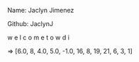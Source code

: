 Name: Jaclyn Jimenez

Github: JaclynJ

w
e
l
c
o
m
e
t
o
w
d
i

=> [6.0, 8, 4.0, 5.0, -1.0, 16, 8, 19, 21, 6, 3, 1]

